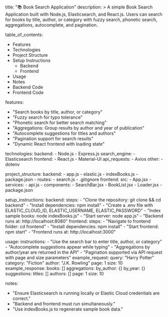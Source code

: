 title: "📚 Book Search Application"
description: >
  A simple Book Search Application built with Node.js, Elasticsearch, and React.js.
  Users can search for books by title, author, or category with fuzzy search,
  phonetic search, aggregations, autocomplete, and pagination.

table_of_contents:
  - Features
  - Technologies
  - Project Structure
  - Setup Instructions
    - Backend
    - Frontend
  - Usage
  - Notes
  - Backend Code
  - Frontend Code

features:
  - "Search books by title, author, or category"
  - "Fuzzy search for typo tolerance"
  - "Phonetic search for better search matching"
  - "Aggregations: Group results by author and year of publication"
  - "Autocomplete suggestions for titles and authors"
  - "Pagination support for search results"
  - "Dynamic React frontend with loading state"

technologies:
  backend:
    - Node.js
    - Express.js
  search_engine:
    - Elasticsearch
  frontend:
    - React.js
    - Material-UI
  api_requests:
    - Axios
  other:
    - dotenv

project_structure:
  backend:
    - app.js
    - elastic.js
    - indexBooks.js
    - package.json
    - routes:
        - search.js
    - .gitignore
  frontend:
    src:
      - App.jsx
      - services:
          - api.js
      - components:
          - SearchBar.jsx
          - BookList.jsx
          - Loader.jsx
    - package.json

setup_instructions:
  backend:
    steps:
      - "Clone the repository: git clone <repo-url> && cd backend"
      - "Install dependencies: npm install"
      - "Create a .env file with ELASTIC_CLOUD_ID, ELASTIC_USERNAME, ELASTIC_PASSWORD"
      - "Index sample books: node indexBooks.js"
      - "Start server: node app.js"
      - "Backend runs at: http://localhost:8080"
  frontend:
    steps:
      - "Navigate to frontend folder: cd frontend"
      - "Install dependencies: npm install"
      - "Start frontend: npm start"
      - "Frontend runs at: http://localhost:3000"

usage:
  instructions:
    - "Use the search bar to enter title, author, or category"
    - "Autocomplete suggestions appear while typing"
    - "Aggregations by author/year are returned in the API"
    - "Pagination supported via API request with page and size parameters"
  example_request:
    query: "Harry Potter"
    category: "Fiction"
    author: "J.K. Rowling"
    page: 1
    size: 10
  example_response:
    books: []
    aggregations:
      by_author: {}
      by_year: {}
    suggestions:
      titles: []
      authors: []
    page: 1
    size: 10

notes:
  - "Ensure Elasticsearch is running locally or Elastic Cloud credentials are correct."
  - "Backend and frontend must run simultaneously."
  - "Use indexBooks.js to regenerate sample book data."
